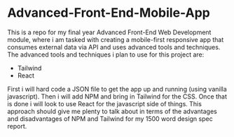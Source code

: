# Advanced-Front-End-Mobile-App

This is a repo for my final year Advanced Front-End Web Development module, where i am tasked with creating a mobile-first responsive app that consumes external data via API and uses advanced tools and techniques.
The advanced tools and techniques i plan to use for this project are:
* Tailwind
* React

First i will hard code a JSON file to get the app up and running (using vanilla javascript). 
Then i will add NPM and bring in Tailwind for the CSS. Once that is done i will look to use React for the javascript side of things.
This approach should give me plenty to talk about in terms of the advantages and disadvantages of NPM and Tailwind for my 1500 word design spec report.
